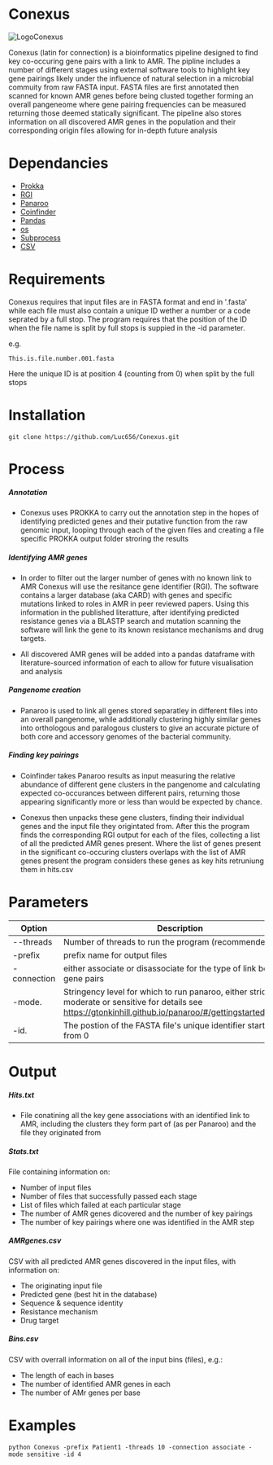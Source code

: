 # Conexus
![LogoConexus](https://user-images.githubusercontent.com/94873030/189007177-a9bbac60-7114-4790-a8cf-1dd5f08e2408.jpg)

Conexus (latin for connection) is a bioinformatics pipeline designed to find key co-occuring gene pairs with a link to AMR. The pipline includes a number of different stages using external software tools to highlight key gene pairings likely under the influence of natural selection in a microbial commuity from raw FASTA input. FASTA files are first annotated then scanned for known AMR genes before being clusted together forming an overall pangeneome where gene pairing frequencies can be measured returning those deemed statically significant. The pipeline also stores information on all discovered AMR genes in the population and their corresponding origin files allowing for in-depth future analysis
# Dependancies 
 - [Prokka](https://github.com/tseemann/prokka)
 - [RGI](https://github.com/arpcard/rgi)
 - [Panaroo](https://gtonkinhill.github.io/panaroo/#/gettingstarted/quickstart)
 - [Coinfinder](http://mcinerneylab.com/software/coinfinder/)
 - [Pandas](https://pandas.pydata.org/)
 - [os](https://docs.python.org/3/library/os.html#module-os)
 - [Subprocess](https://docs.python.org/3/library/subprocess.html#module-subprocess)
 - [CSV](https://docs.python.org/3/library/csv.html#module-csv)
# Requirements 
Conexus requires that input files are in FASTA format and end in '.fasta' while each file must also contain a unique ID wether a number or a code seprated by a full stop. The program requires that the position of the ID when the file name is split by full stops is suppied in the -id parameter. 

e.g.
```
This.is.file.number.001.fasta
```
Here the unique ID is at position 4 (counting from 0) when split by the full stops
# Installation
```
git clone https://github.com/Luc656/Conexus.git
```
# Process
##### Annotation
- Conexus uses PROKKA to carry out the annotation step in the hopes of identifying predicted genes and their putative function from the raw genomic input, looping through each of the given files and creating a file specific PROKKA output folder stroring the results
##### Identifying AMR genes 
- In order to filter out the larger number of genes with no known link to AMR Conexus will use the resitance gene identifier (RGI). The software contains a larger database (aka CARD) with genes and specific mutations linked to roles in AMR in peer reviewed papers. Using this information in the published literatture, after identifying predicted resistance genes via a BLASTP search and mutation scanning the software will link the gene to its known resistance mechanisms and drug targets.

- All discovered AMR genes will be added into a pandas dataframe with literature-sourced information of each to allow for future visualisation and analysis
##### Pangenome creation
- Panaroo is used to link all genes stored separatley in different files into an overall pangenome, while additionally clustering highly similar genes into orthologous and paralogous clusters to give an accurate picture of both core and accessory genomes of the bacterial community.
##### Finding key pairings
- Coinfinder takes Panaroo results as input measuring the relative abundance of different gene clusters in the pangenome and calculating expected co-occurances between different pairs, returning those appearing significantly more or less than would be expected by chance.

- Conexus then unpacks these gene clusters, finding their individual genes and the input file they origintated from. After this the program finds the corresponding RGI output for each of the files, collecting a list of all the predicted AMR genes present. Where the list of genes present in the significant co-occuring clusters overlaps with the list of AMR genes present the program considers these genes as key hits retruniung them in hits.csv
# Parameters
|Option     | Description |
|-----------|-------------|
|--threads   |Number of threads to run the program (recommended >= 8)     |
|-prefix     |prefix name for output files     |
|-connection |either associate or disassociate for the type of link between gene pairs    |
|-mode.      |Stringency level for which to run panaroo, either strict, moderate or sensitive for details see https://gtonkinhill.github.io/panaroo/#/gettingstarted/params
|-id.        |The postion of the FASTA file's unique identifier starting from 0
# Output
##### Hits.txt
- File conatining all the key gene associations with an identified link to AMR, including the clusters they form part of (as per Panaroo) and the file they originated from
##### Stats.txt
File containing information on:
  - Number of input files
  - Number of files that successfully passed each stage
  - List of files which failed at each particular stage
  - The number of AMR genes dicovered and the number of key pairings
  - The number of key pairings where one was identified in the AMR step
 ##### AMRgenes.csv
 CSV with all predicted AMR genes discovered in the input files, with information on:
  - The originating input file
  - Predicted gene (best hit in the database)
  - Sequence & sequence identity
  - Resistance mechanism
  - Drug target
 ##### Bins.csv
 CSV with overrall information on all of the input bins (files), e.g.:
  - The length of each in bases
  - The number of identified AMR genes in each
  - The number of AMr genes per base 

# Examples
```
python Conexus -prefix Patient1 -threads 10 -connection associate -mode sensitive -id 4
```
